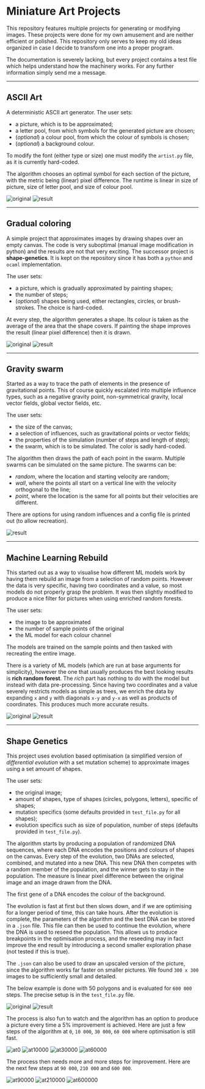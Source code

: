 # Miniature Art Projects

This repository features multiple projects for generating or modifying images. These projects were done for my own amusement and are neither efficient or polished. This repository only serves to keep my old ideas organized in case I decide to transform one into a proper program.

The documentation is severely lacking, but every project contains a test file which helps understand how the machinery works. For any further information simply send me a message.

---
## ASCII Art

A deterministic ASCII art generator. The user sets:
- a picture, which is to be approximated;
- a letter pool, from which symbols for the generated picture are chosen;
- (*optional*) a colour pool, from which the colour of symbols is chosen;
- (*optional*) a background colour.

To modify the font (either type or size) one must modify the `artist.py` file, as it is currently hard-coded.

The algorithm chooses an optimal symbol for each section of the picture, with the metric being (linear) pixel difference. The runtime is linear in size of picture, size of letter pool, and size of colour pool.

![original](examples/ascii-art-starting.jpg)
![result](examples/ascii-art-example.jpg)

---
## Gradual coloring

A simple project that approximates images by drawing shapes over an empty canvas. The code is very suboptimal (manual image modification in python) and the results are not that very exciting. The successor project is **shape-genetics**. It is kept on the repository since it has both a `python` and `ocaml` implementation.

The user sets:
- a picture, which is gradually approximated by painting shapes;
- the number of steps;
- (*optional*) shapes being used, either rectangles, circles, or brush-strokes. The choice is hard-coded.

At every step, the algorithm generates a shape. Its colour is taken as the average of the area that the shape covers. If painting the shape improves the result (linear pixel difference) then it is drawn.

![original](examples/gradual-coloring-starting.jpg)
![result](examples/gradual-coloring-example.png)

---
## Gravity swarm

Started as a way to trace the path of elements in the presence of gravitational points. This of course quickly escalated into multiple influence types, such as a negative gravity point, non-symmetrical gravity, local vector fields, global vector fields, etc.

The user sets:
- the size of the canvas;
- a selection of influences, such as gravitational points or vector fields;
- the properties of the simulation (number of steps and length of step);
- the swarm, which is to be simulated. The color is sadly hard-coded.

The algorithm then draws the path of each point in the swarm. Multiple swarms can be simulated on the same picture. The swarms can be:
- *random*, where the location and starting velocity are random;
- *wall*, where the points all start on a vertical line with the velocity orthogonal to the line;
- *point*, where the location is the same for all points but their velocities are different.

There are options for using random influences and a config file is printed out (to allow recreation).

![result](examples/gravity-swarm-example.png)

---
## Machine Learning Rebuild

This started out as a way to visualise how different ML models work by having them rebuild an image from a selection of random points. However the data is very specific, having two coordinates and a value, so most models do not properly grasp the problem. It was then slightly modified to produce a nice filter for pictures when using enriched random forests.

The user sets:
- the image to be approximated
- the number of sample points of the original
- the ML model for each colour channel

The models are trained on the sample points and then tasked with recreating the entire image.

There is a variety of ML models (which are run at base arguments for simplicity), however the one that usually produces the best looking results is **rich random forest**. The *rich* part has nothing to do with the model but instead with data pre-processing. Since having two coordinates and a value severely restricts models as simple as trees, we enrich the data by expanding `x` and `y` with diagonals `x-y` and `y-x` as well as products of coordinates. This produces much more accurate results.

![original](examples/ML-rebuild-starting.png)
![result](examples/ML-rebuild-example.png)

---
## Shape Genetics

This project uses evolution based optimisation (a simplified version of *differential evolution* with a set mutation scheme) to approximate images using a set amount of shapes.

The user sets:
- the original image;
- amount of shapes, type of shapes (circles, polygons, letters), specific of shapes;
- mutation specifics (some defaults provided in `test_file.py` for all shapes);
- evolution specifics such as size of population, number of steps (defaults provided in `test_file.py`).

The algorithm starts by producing a population of randomized DNA sequences, where each DNA encodes the positions and colours of shapes on the canvas. Every step of the evolution, two DNAs are selected, combined, and mutated into a new DNA. This new DNA then competes with a random member of the population, and the winner gets to stay in the population. The measure is linear pixel difference between the original image and an image drawn from the DNA.

The first gene of a DNA encodes the colour of the background.

The evolution is fast at first but then slows down, and if we are optimising for a longer period of time, this can take hours. After the evolution is complete, the parameters of the algorithm and the best DNA can be stored in a `.json` file. This file can then be used to continue the evolution, where the DNA is used to reseed the population. This allows us to produce breakpoints in the optimisation process, and the reseeding may in fact improve the end result by introducing a second smaller exploration phase (not tested if this is true).

The `.json` can also be used to draw an upscaled version of the picture, since the algorithm works far faster on smaller pictures. We found `300 x 300` images to be sufficiently small and detailed.

The below example is done with 50 polygons and is evaluated for `600 000` steps. The precise setup is in the `test_file.py` file.

![original](examples/shape-genetics-starting.jpg)
![result](examples/shape-genetics-600000.png)

The process is also fun to watch and the algorithm has an option to produce a picture every time a 5% improvement is achieved. Here are just a few steps of the algorithm at `0`, `10 000`, `30 000`, `60 000` where optimisation is still fast.

![at0](examples/shape-genetics-0.png)
![at10000](examples/shape-genetics-10000.png)
![at30000](examples/shape-genetics-30000.png)
![at60000](examples/shape-genetics-60000.png)

The process then needs more and more steps for improvement. Here are the next few steps at `90 000`, `210 000` and `600 000`.

![at90000](examples/shape-genetics-90000.png)
![at210000](examples/shape-genetics-210000.png)
![at600000](examples/shape-genetics-600000.png)

